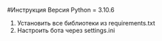 #Инструкция
Версия Python = 3.10.6
1) Установить все библиотеки из requirements.txt
2) Настроить бота через settings.ini
